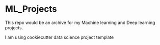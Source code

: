 # ML_Projects
This repo would be an archive for my Machine learning and Deep learning projects.

I am using cookiecutter data science project template
